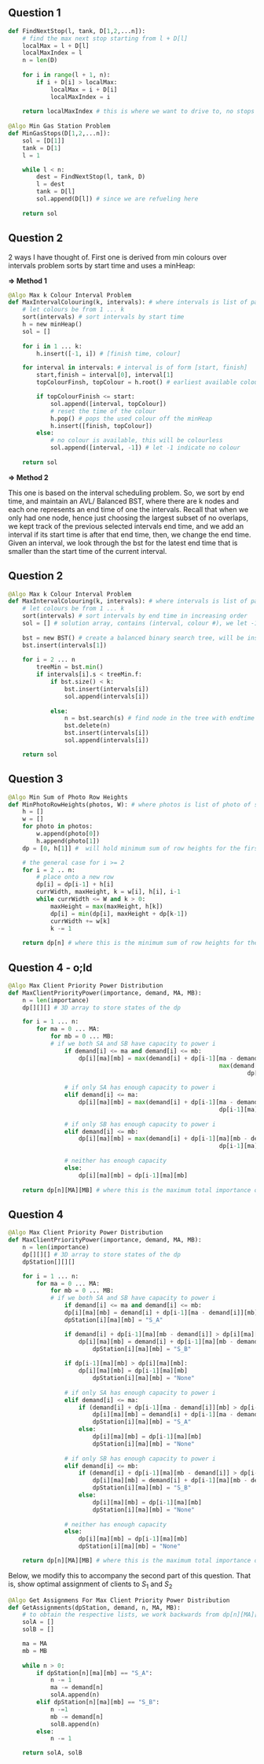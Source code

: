 ## Question 1

```Python
def FindNextStop(l, tank, D[1,2,...n]):
	# find the max next stop starting from l + D[l]
	localMax = l + D[l]
	localMaxIndex = l
	n = len(D)
	
	for i in range(l + 1, n):
	    if i + D[i] > localMax:
	        localMax = i + D[i]
	        localMaxIndex = i
	
	return localMaxIndex # this is where we want to drive to, no stops 
		
@Algo Min Gas Station Problem
def MinGasStops(D[1,2,...n]):
	sol = [D[1]]
	tank = D[1]
	l = 1

	while l < n:
		dest = FindNextStop(l, tank, D)
		l = dest
		tank = D[l]
		sol.append(D[l]) # since we are refueling here 
	
	return sol
```

  

## Question 2

2 ways I have thought of. First one is derived from min colours over intervals problem sorts by start time and uses a minHeap:

**⇒ Method 1**

```Python
@Algo Max k Colour Interval Problem 
def MaxIntervalColouring(k, intervals): # where intervals is list of pairs of form [start, finish]
	# let colours be from 1 ... k
	sort(intervals) # sort intervals by start time 
	h = new minHeap()
	sol = []
	
	for i in 1 ... k:
		h.insert([-1, i]) # [finish time, colour]

	for interval in intervals: # interval is of form [start, finish]
		start,finish = interval[0], interval[1]
		topColourFinsh, topColour = h.root() # earliest available colour 

		if topColourFinish <= start:
			sol.append([interval, topColour])
			# reset the time of the colour
			h.pop() # pops the used colour off the minHeap
			h.insert([finish, topColour])
		else:
			# no colour is available, this will be colourless 
			sol.append([interval, -1]) # let -1 indicate no colour 
	
	return sol	
```

  

**⇒ Method 2**

This one is based on the interval scheduling problem. So, we sort by end time, and maintain an AVL/ Balanced BST, where there are k nodes and each one represents an end time of one the intervals. Recall that when we only had one node, hence just choosing the largest subset of no overlaps, we kept track of the previous selected intervals end time, and we add an interval if its start time is after that end time, then, we change the end time. Given an interval, we look through the bst for the latest end time that is smaller than the start time of the current interval.

## Question 2

```Python
@Algo Max k Colour Interval Problem 
def MaxIntervalColouring(k, intervals): # where intervals is list of pairs of form [start, finish]
	# let colours be from 1 ... k
	sort(intervals) # sort intervals by end time in increasing order 
	sol = [] # solution array, contains (interval, colour #), we let -1 indicate no colour 
	
	bst = new BST() # create a balanced binary search tree, will be inserting up to k nodes inside -> (start, finish, colour)
	bst.insert(intervals[1])
	
	for i = 2 ... n
		treeMin = bst.min()
		if intervals[i].s < treeMin.f:
			if bst.size() < k:
				bst.insert(intervals[i])
				sol.append(intervals[i])
	
			else:
				n = bst.search(s) # find node in the tree with endtime < start of intervals[i] but as close to intervals[i] as possible 
				bst.delete(n)
				bst.insert(intervals[i])
				sol.append(intervals[i])

	return sol	
```

## Question 3

```Python
@Algo Min Sum of Photo Row Heights 
def MinPhotoRowHeights(photos, W): # where photos is list of photo of structure: [width, height], W is width constraint
	h = []
	w = []
	for photo in photos:
		w.append(photo[0])
		h.append(photo[1])
	dp = [0, h[1]] #  will hold minimum sum of row heights for the first 'i' photos, indexed from 1, 2 base cases added already

	# the general case for i >= 2
	for i = 2 .. n:
		# place onto a new row 
		dp[i] = dp[i-1] + h[i]
		currWidth, maxHeight, k = w[i], h[i], i-1
		while currWidth <= W and k > 0:
			maxHeight = max(maxHeight, h[k])
			dp[i] = min(dp[i], maxHeight + dp[k-1])
			currWidth += w[k]
			k -= 1
	
	return dp[n] # where this is the minimum sum of row heights for the n photos 
```

  

## Question 4 - o;ld

```Python
@Algo Max Client Priority Power Distribution 
def MaxClientPriorityPower(importance, demand, MA, MB):
	n = len(importance)
	dp[][][] # 3D array to store states of the dp 

	for i = 1 ... n:
		for ma = 0 ... MA:
			for mb = 0 ... MB:
			# if we both SA and SB have capacity to power i
				if demand[i] <= ma and demand[i] <= mb:
					dp[i][ma][mb] = max(demand[i] + dp[i-1][ma - demand[i]][mb],
															max(demand[i] + dp[i-1][ma][mb - demand[i]],
																	dp[i-1][ma][mb]))
	
				# if only SA has enough capacity to power i 
				elif demand[i] <= ma:
					dp[i][ma][mb] = max(demand[i] + dp[i-1][ma - demand[i]][mb],
															dp[i-1][ma][mb])
					
				# if only SB has enough capacity to power i 
				elif demand[i] <= mb:
					dp[i][ma][mb] = max(demand[i] + dp[i-1][ma][mb - demand[i]],
															dp[i-1][ma][mb])
	
				# neither has enough capacity
				else:
					dp[i][ma][mb] = dp[i-1][ma][mb]
			
	return dp[n][MA][MB] # where this is the maximum total importance over n clients 
```

## Question 4

```Python
@Algo Max Client Priority Power Distribution 
def MaxClientPriorityPower(importance, demand, MA, MB):
	n = len(importance)
	dp[][][] # 3D array to store states of the dp 
	dpStation[][][]

	for i = 1 ... n:
		for ma = 0 ... MA:
			for mb = 0 ... MB:
			# if we both SA and SB have capacity to power i
				if demand[i] <= ma and demand[i] <= mb:
				dp[i][ma][mb] = demand[i] + dp[i-1][ma - demand[i]][mb]
				dpStation[i][ma][mb] = "S_A"

				if demand[i] + dp[i-1][ma][mb - demand[i]] > dp[i][ma][mb]:
				    dp[i][ma][mb] = demand[i] + dp[i-1][ma][mb - demand[i]]
						dpStation[i][ma][mb] = "S_B"
				
				if dp[i-1][ma][mb] > dp[i][ma][mb]:
				    dp[i][ma][mb] = dp[i-1][ma][mb]
						dpStation[i][ma][mb] = "None"
					
				# if only SA has enough capacity to power i 
				elif demand[i] <= ma:
					if (demand[i] + dp[i-1][ma - demand[i]][mb] > dp[i-1][ma][mb]):
						dp[i][ma][mb] = demand[i] + dp[i-1][ma - demand[i]][mb]
						dpStation[i][ma][mb] = "S_A"
					else:
						dp[i][ma][mb] = dp[i-1][ma][mb]
						dpStation[i][ma][mb] = "None"
					
				# if only SB has enough capacity to power i 
				elif demand[i] <= mb:
					if (demand[i] + dp[i-1][ma][mb - demand[i]] > dp[i-1][ma][mb]):
						dp[i][ma][mb] = demand[i] + dp[i-1][ma][mb - demand[i]]
						dpStation[i][ma][mb] = "S_B"
					else:
						dp[i][ma][mb] = dp[i-1][ma][mb]
						dpStation[i][ma][mb] = "None"
	
				# neither has enough capacity
				else:
					dp[i][ma][mb] = dp[i-1][ma][mb]
					dpStation[i][ma][mb] = "None"

	return dp[n][MA][MB] # where this is the maximum total importance over n clients 
```

Below, we modify this to accompany the second part of this question. That is, show optimal assignment of clients to $S_1$﻿ and $S_2$﻿

```Python
@Algo Get Assignmens For Max Client Priority Power Distribution 
def GetAssignments(dpStation, demand, n, MA, MB):
	# to obtain the respective lists, we work backwards from dp[n][MA][MB] and construct our lists 
	solA = []
	solB = []

	ma = MA
	mb = MB
	
	while n > 0:
		if dpStation[n][ma][mb] == "S_A":
			n -= 1
			ma -= demand[n]
			solA.append(n)
		elif dpStation[n][ma][mb] == "S_B":
			n -=1 
			mb -= demand[n]
			solB.append(n)
		else:
			n -= 1

	return solA, solB
			
```